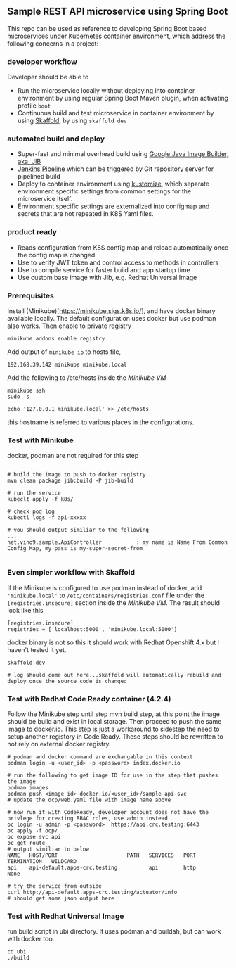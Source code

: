 ## Sample REST API microservice using Spring Boot

This repo can be used as reference to developing Spring Boot based microservices under Kubernetes container environment, which address the following concerns in a project:

### developer workflow
Developer should be able to
* Run the microservice locally without deploying into container environment by using regular Spring Boot Maven plugin, when activating profile ```boot```
* Continuous build and test microservice in container environment by using [Skaffold](https://skaffold.dev/), by using ```skaffold dev```  

### automated build and deploy
* Super-fast and minimal overhead build using [Google Java Image Builder, aka. JIB](https://github.com/GoogleContainerTools/jib) 
* [Jenkins Pipeline](https://jenkins.io/doc/book/pipeline/) which can be triggered by Git repository server for pipelined build
* Deploy to container environment using [kustomize](https://kubectl.docs.kubernetes.io/pages/app_management/apply.html), which separate environment specific settings from common settings for the microservice itself.
* Environment specific settings are externalized into configmap and secrets that are not repeated in K8S Yaml files.

### product ready  
* Reads configuration from K8S config map and reload automatically once the config map is changed
* Use to verify JWT token and control access to methods in controllers
* Use  to compile service for faster build and app startup time
* Use custom base image with Jib, e.g. Redhat Universal Image

### Prerequisites
Install (Minikube)[https://minikube.sigs.k8s.io/], and have docker binary available locally. The default configuration uses docker but use podman also works. 
Then enable to private registry

```shell script
minikube addons enable registry

```

Add output of ```minikube ip``` to hosts file,

```shell script
192.168.39.142 minikube minikube.local

```

Add the following to /etc/hosts inside the *Minikube VM*

```shell script
minikube ssh
sudo -s

echo '127.0.0.1 minikube.local' >> /etc/hosts
```

this hostname is referred to various places in the configurations.


### Test with Minikube
docker, podman are not required for this step

```shell script

# build the image to push to docker registry
mvn clean package jib:build -P jib-build

# run the service
kubeclt apply -f k8s/

# check pod log
kubectl logs -f api-xxxxx

# you should output similiar to the following
...
net.vino9.sample.ApiController           : my name is Name From Common Config Map, my pass is my-super-secret-from


```

### Even simpler workflow with Skaffold
If the Minikube is configured to use podman instead of docker, add ```'minikube.local'``` to ```/etc/containers/registries.conf``` file under the ```[registries.insecure]``` section inside the *Minikube VM*. The result should look like this
```text
[registries.insecure]
registries = ['localhost:5000', 'minikube.local:5000']

```


docker binary is not so this it should work with Redhat Openshift 4.x but I haven't tested it yet.

```shell script
skaffold dev

# log should come out here...skaffold will automatically rebuild and deploy once the source code is changed

```

### Test with Redhat Code Ready container (4.2.4)
Follow the Minikube step until step mvn build step, at this point the image should be build and exist in local storage. Then proceed to push the same image to docker.io. This step is just a workaround to sidestep the need to setup another registory in Code Ready.
These steps should be rewritten to not rely on external docker registry.

```shell script
# podman and docker command are exchangable in this context
podman login -u <user_id> -p <password> index.docker.io 

# run the following to get image ID for use in the step that pushes the image 
podman images
podman push <image id> docker.io/<user_id>/sample-api-svc
# update the ocp/web.yaml file with image name above

# now run it with CodeReady, developer account does not have the privlege for creating RBAC roles, use admin instead
oc login -u admin -p <password>  https://api.crc.testing:6443 
oc apply -f ocp/
oc expose svc api
oc get route
# output similiar to below
NAME   HOST/PORT                      PATH   SERVICES   PORT   TERMINATION   WILDCARD
api    api-default.apps-crc.testing          api        http                 None

# try the service from outside 
curl http://api-default.apps-crc.testing/actuator/info
# should get some json output here

```

### Test with Redhat Universal Image
run build script in ubi directory. It uses podman and buildah, but can work with docker too.

```shell script
cd ubi
./build

```

